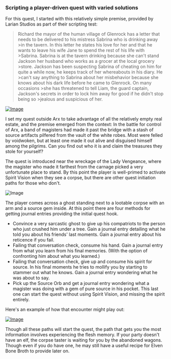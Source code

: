 ### Scripting a player-driven quest with varied solutions

For this quest, I started with this relatively simple premise, provided by Larian Studios as part of their scripting test: 

>Richard the mayor of the human village of Glenrock has a letter that needs to be delivered to his mistress Sabrina who is drinking away >in the tavern. In this letter he states his love for her and that he wants to leave his wife Jane to spend the rest of his life with >Sabrina. Sabrina is at the tavern drinking because she can't stand Jackson her husband who works as a grocer at the local grocery >store. Jackson has been suspecting Sabrina of cheating on him for quite a while now, he keeps track of her whereabouts in his diary. He >can't say anything to Sabrina about her misbehavior because she knows about his dark life before he came to Glenrock. On many occasions >she has threatened to tell Liam, the guard captain, Jackson's secrets in order to lock him away for good if he didn't stop being so >jealous and suspicious of her.

[![Image](https://imgur.com/a/Y5FZOoW)](https://youtu.be/h333WE04yDA)

I set my quest outside Arx to take advantage of all the relatively empty real estate, and the premise emerged from the context: In the battle for control of Arx, a band of magisters had made it past the bridge with a stash of source artifacts pilfered from the vault of the white robes. Most were felled by voidwoken, but at least one made it out alive and disguised himself among the pilgrims. Can you find out who it is and claim the treasures they stole for yourself?

The quest is introduced near the wreckage of the Lady Vengeance, where the magister who made it farthest from the carnage picked a very unfortunate place to stand. By this point the player is well-primed to activate Spirit Vision when they see a corpse, but there are other quest initiation paths for those who don't.

![Image](https://i.imgur.com/tGacrP2.jpg)

The player comes across a ghost standing next to a lootable corpse with an arm and a source gem inside. At this point there are four methods for getting journal entries providing the initial quest hook.

 * Convince a very sarcastic ghost to give up his compatriots to the person who just crushed him under a tree. Gain a journal entry detailing what he told you about his friends' last moments. Gain a journal entry about his reticence if you fail.
 * Failing that conversation check, consume his hand. Gain a journal entry from what you learn from his final memories. (With the option of confronting him about what you learned.)
 * Failing that conversation check, give up and consume his spirit for source. In his final moments he tries to mollify you by starting to stammer out what he knows. Gain a journal entry wondering what he was about to say.
 * Pick up the Source Orb and get a journal entry wondering what a magister was doing with a gem of pure source in his pocket. This last one can start the quest without using Spirit Vision, and missing the spirit entirely.
 
 Here's an example of how that encounter might play out:
 
 [![Image](https://i.imgur.com/rj0757H.jpg)](https://www.youtube.com/watch?v=YRqnh_M4TZs&feature=youtu.be)
  
Though all these paths will start the quest, the path that gets you the most information involves experiencing the flesh memory. If your party doesn't have an elf, the corpse taster is waiting for you by the abandoned wagons. Though even if you do have one, he may still have a useful recipe for Elven Bone Broth to provide later on.
